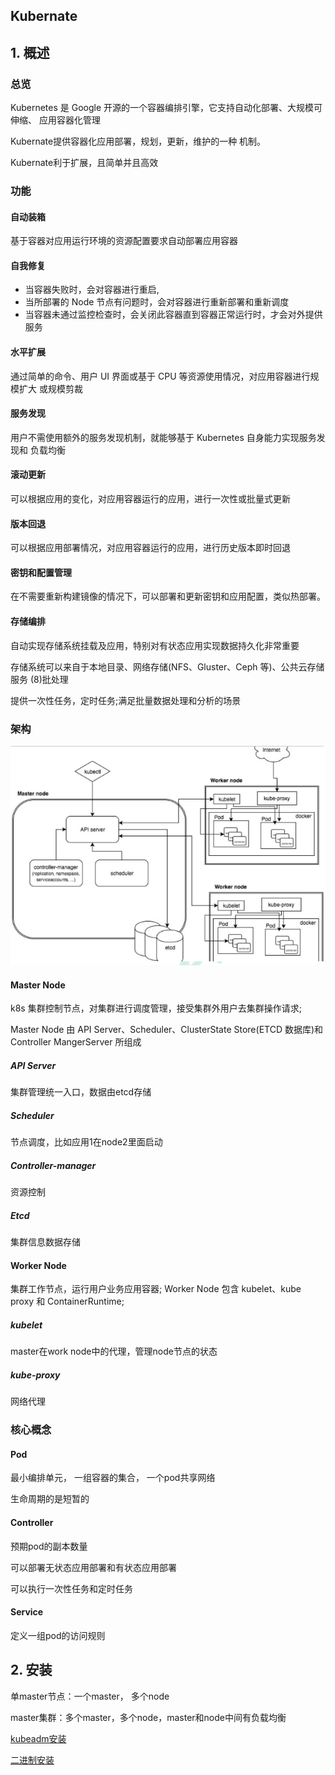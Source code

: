 ## Kubernate



## 1. 概述

### 总览

Kubernetes 是 Google 开源的一个容器编排引擎，它支持自动化部署、大规模可伸缩、 应用容器化管理

Kubernate提供容器化应用部署，规划，更新，维护的一种 机制。

Kubernate利于扩展，且简单并且高效



### 功能

#### 自动装箱

基于容器对应用运行环境的资源配置要求自动部署应用容器

#### 自我修复

+ 当容器失败时，会对容器进行重启, 
+ 当所部署的 Node 节点有问题时，会对容器进行重新部署和重新调度
+ 当容器未通过监控检查时，会关闭此容器直到容器正常运行时，才会对外提供服务

#### 水平扩展

通过简单的命令、用户 UI 界面或基于 CPU 等资源使用情况，对应用容器进行规模扩大 或规模剪裁

#### 服务发现

用户不需使用额外的服务发现机制，就能够基于 Kubernetes 自身能力实现服务发现和 负载均衡

#### 滚动更新

可以根据应用的变化，对应用容器运行的应用，进行一次性或批量式更新

#### 版本回退 

可以根据应用部署情况，对应用容器运行的应用，进行历史版本即时回退

#### 密钥和配置管理 

在不需要重新构建镜像的情况下，可以部署和更新密钥和应用配置，类似热部署。

#### 存储编排 

自动实现存储系统挂载及应用，特别对有状态应用实现数据持久化非常重要

存储系统可以来自于本地目录、网络存储(NFS、Gluster、Ceph 等)、公共云存储服务 (8)批处理

提供一次性任务，定时任务;满足批量数据处理和分析的场景



### 架构

![](./images/k8s-01.png)

#### Master Node

k8s 集群控制节点，对集群进行调度管理，接受集群外用户去集群操作请求;

Master Node 由 API Server、Scheduler、ClusterState Store(ETCD 数据库)和 Controller MangerServer 所组成

##### API Server

集群管理统一入口，数据由etcd存储

##### Scheduler

节点调度，比如应用1在node2里面启动

##### Controller-manager

资源控制

##### Etcd

集群信息数据存储



#### Worker Node

集群工作节点，运行用户业务应用容器; Worker Node 包含 kubelet、kube proxy 和 ContainerRuntime;

##### kubelet

master在work node中的代理，管理node节点的状态

##### kube-proxy

网络代理



### 核心概念

#### Pod

最小编排单元， 一组容器的集合， 一个pod共享网络

生命周期的是短暂的



#### Controller

预期pod的副本数量

可以部署无状态应用部署和有状态应用部署

可以执行一次性任务和定时任务



#### Service

定义一组pod的访问规则



## 2. 安装

单master节点：一个master， 多个node

master集群：多个master，多个node，master和node中间有负载均衡

[kubeadm安装](./使用kubeadm快速部署一个K8s集群.md)

[二进制安装](./使用kubeadm搭建高可用的K8s集群.md)

